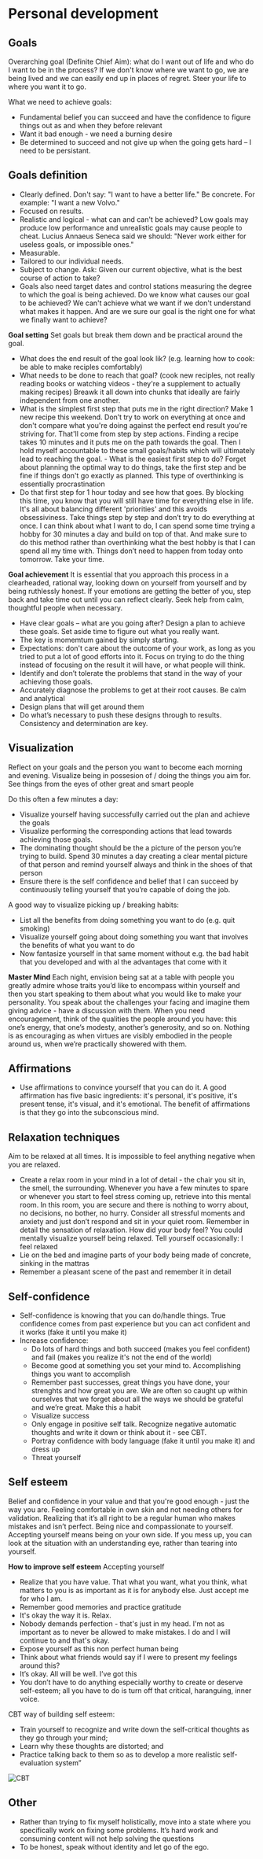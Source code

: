 # Personal development

## Goals
Overarching goal (Definite Chief Aim): what do I want out of life and who do I want to be in the process? If we don't know where we want to go, we are being lived and we can easily end up in places of regret. Steer your life to where you want it to go. 

What we need to achieve goals: 
- Fundamental belief you can succeed and have the confidence to figure things out as and when they before relevant
- Want it bad enough - we need a burning desire
- Be determined to succeed and not give up when the going gets hard – I need to be persistant. 

## Goals definition
- Clearly defined. Don't say: "I want to have a better life." Be concrete. For example: "I want a new Volvo."
- Focused on results.
- Realistic and logical - what can and can't be achieved? Low goals may produce low performance and unrealistic goals may cause people to cheat. Lucius Annaeus Seneca said we should: "Never work either for useless goals, or impossible ones."
- Measurable.
- Tailored to our individual needs.
- Subject to change. Ask: Given our current objective, what is the best course of action to take?
- Goals also need target dates and control stations measuring the degree to which the goal is being achieved. Do we know what causes our goal to be achieved? We can't achieve what we want if we don't understand what makes it happen. And are we sure our goal is the right one for what we finally want to achieve?

**Goal setting** 
Set goals but break them down and be practical around the goal. 
- What does the end result of the goal look lik? (e.g. learning how to cook: be able to make reciples comfortably)
- What needs to be done to reach that goal? (cook new reciples, not really reading books or watching videos - they're a supplement to actually making recipes) Breawk it all down into chunks that ideally are fairly independent from one another. 
- What is the simplest first step that puts me in the right direction? Make 1 new recipe this weekend. Don’t try to work on everything at once and don't compare what you're doing against the perfect end result you're striving for. That'll come from step by step actions. Finding a recipe takes 10 minutes and it puts me on the path towards the goal. Then I hold myself accountable to these small goals/habits which will ultimately lead to reaching the goal. - What is the easiest first step to do? Forget about planning the optimal way to do things, take the first step and be fine if things don't go exactly as planned. This type of overthinking is essentially procrastination
- Do that first step for 1 hour today and see how that goes. By blocking this time, you know that you will still have time for everything else in life. It's all about balancing different 'priorities' and this avoids obsessiviness. Take things step by step and don’t try to do everything at once.  I can think about what I want to do, I can spend some time trying a hobby for 30 minutes a day and build on top of that. And make sure to do this method rather than overthinking what the best hobby is that I can spend all my time with. Things don’t need to happen from today onto tomorrow. Take your time. 

**Goal achievement** 
It is essential that you approach this process in a clearheaded, rational way, looking down on yourself from yourself and by being ruthlessly honest. If your emotions are getting the better of you, step back and take time out until you can reflect clearly. Seek help from calm, thoughtful people when necessary. 

- Have clear goals – what are you going after? Design a plan to achieve these goals. Set aside time to figure out what you really want.
- The key is momemtum gained by simply starting. 
- Expectations: don't care about the outcome of your work, as long as you tried to put a lot of good efforts into it. Focus on trying to do the thing instead of focusing on the result it will have, or what people will think.
- Identify and don’t tolerate the problems that stand in the way of your achieving those goals. 
- Accurately diagnose the problems to get at their root causes. Be calm and analytical
- Design plans that will get around them
- Do what’s necessary to push these designs through to results. Consistency and determination are key. 

## Visualization
Reflect on your goals and the person you want to become each morning and evening. Visualize being in possesion of / doing the things you aim for. See things from the eyes of other great and smart people

Do this often a few minutes a day:
- Visualize yourself having successfully carried out the plan and achieve the goals 
- Visualize performing the corresponding actions that lead towards achieving those goals.  
- The dominating thought should be the a picture of the person you’re trying to build. Spend 30 minutes a day creating a clear mental picture of that person and remind yourself always and think in the shoes of that person
- Ensure there is the self confidence and belief that I can succeed by continuously telling yourself that you’re capable of doing the job. 

A good way to visualize picking up / breaking habits: 
- List all the benefits from doing something you want to do (e.g. quit smoking)
- Visualize yourself going about doing something you want that involves the benefits of what you want to do 
- Now fantasize yourself in that same moment without e.g. the bad habit that you developed and with al the advantages that come with it 

**Master Mind**
Each night, envision being sat at a table with people you greatly admire whose traits you’d like to encompass within yourself and then you start speaking to them about what you would like to make your personality. You speak about the challenges your facing and imagine them giving advice - have a discussion with them. When you need encouragement, think of the qualities the people around you have: this one’s energy, that one’s modesty, another’s generosity, and so on. Nothing is as encouraging as when virtues are visibly embodied in the people around us, when we’re practically showered with them.

## Affirmations
- Use affirmations to convince yourself that you can do it. A good affirmation has five basic ingredients: it's personal, it's positive, it's present tense, it's visual, and it's emotional. The benefit of affirmations is that they go into the subconscious mind. 

## Relaxation techniques 
Aim to be relaxed at all times. It is impossible to feel anything negative when you are relaxed. 
- Create a relax room in your mind in a lot of detail - the chair you sit in, the smell, the surrounding. Whenever you have a few minutes to spare or whenever you start to feel stress coming up, retrieve into this mental room. In this room, you are secure and there is nothing to worry about, no decisions, no bother, no hurry. Consider all stressful moments and anxiety and just don’t respond and sit in your quiet room. Remember in detail the sensation of relaxation. How did your body feel? You could mentally visualize yourself being relaxed. Tell yourself occasionally: I feel relaxed  
- Lie on the bed and imagine parts of your body being made of concrete, sinking in the mattras
- Remember a pleasant scene of the past and remember it in detail 

## Self-confidence
- Self-confidence is knowing that you can do/handle things. True confidence comes from past experience but you can act confident and it works (fake it until you make it)
- Increase confidence: 
  - Do lots of hard things and both succeed (makes you feel confident) and fail (makes you realize it's not the end of the world) 
  - Become good at something you set your mind to. Accomplishing things you want to accomplish
  - Remember past successes, great things you have done, your strenghts and how great you are. We are often so caught up within ourselves that we forget about all the ways we should be grateful and we’re great. Make this a habit 
  - Visualize success
  - Only engage in positive self talk. Recognize negative automatic thoughts and write it down or think about it - see CBT. 
  - Portray confidence with body language (fake it until you make it) and dress up 
  - Threat yourself

## Self esteem
Belief and confidence in your value and that you're good enough - just the way you are. Feeling comfortable in own skin and not needing others for validation. Realizing that it’s all right to be a regular human who makes mistakes and isn’t perfect. Being nice and compassionate to yourself. Accepting yourself means being on your own side. If you mess up, you can look at the situation with an understanding eye, rather than tearing into yourself.

**How to improve self esteem**
Accepting yourself
- Realize that you have value. That what you want, what you think, what matters to you is as important as it is for anybody else. Just accept me for who I am.
- Remember good memories and practice gratitude 
- It's okay the way it is. Relax. 
- Nobody demands perfection - that's just in my head. I'm not as important as to never be allowed to make mistakes. I do and I will continue to and that's okay. 
- Expose yourself as this non perfect human being 
- Think about what friends would say if I were to present my feelings around this? 
- It’s okay. All will be well. I’ve got this
- You don’t have to do anything especially worthy to create or deserve self-esteem; all you have to do is turn off that critical, haranguing, inner voice. 

CBT way of building self esteem: 
- Train yourself to recognize and write down the self-critical thoughts as they go through your mind;
- Learn why these thoughts are distorted; and
- Practice talking back to them so as to develop a more realistic self-evaluation system”

![CBT](https://user-images.githubusercontent.com/28791247/106709168-05449500-65ec-11eb-9197-e38049b36e22.png)

## Other
- Rather than trying to fix myself holistically, move into a state where you specifically work on fixing some problems. It’s hard work and consuming content will not help solving the questions
- To be honest, speak without identity and let go of the ego. 